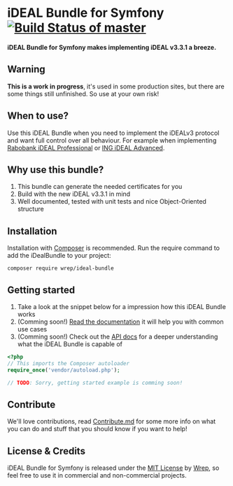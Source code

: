 # iDEAL Bundle for Symfony [![Build Status of master](https://travis-ci.org/wrep/iDealBundle.png?branch=master)](https://travis-ci.org/wrep/iDealBundle)
**iDEAL Bundle for Symfony makes implementing iDEAL v3.3.1 a breeze.**

## Warning
**This is a work in progress**, it's used in some production sites, but there are some things still unfinished. So use at your own risk!

## When to use?
Use this iDEAL Bundle when you need to implement the iDEALv3 protocol and want full control over all behaviour. For example when implementing [Rabobank iDEAL Professional](https://www.rabobank.nl/bedrijven/producten/betalen_en_ontvangen/geld_ontvangen/ideal/) or [ING iDEAL Advanced](http://www.ing.nl/zakelijk/betalen/geld-ontvangen/ideal/index.aspx).

## Why use this bundle?
1. This bundle can generate the needed certificates for you
2. Build with the new iDEAL v3.3.1 in mind
3. Well documented, tested with unit tests and nice Object-Oriented structure

## Installation
Installation with [Composer](http://getcomposer.org) is recommended. Run the require command to add the iDealBundle to your project:

`composer require wrep/ideal-bundle`

## Getting started
1. Take a look at the snippet below for a impression how this iDEAL Bundle works
2. (Comming soon!) [Read the documentation](#) it will help you with common use cases
3. (Comming soon!) Check out the [API docs](#) for a deeper understanding what the iDEAL Bundle is capable of

```php
<?php
// This imports the Composer autoloader
require_once('vendor/autoload.php');

// TODO: Sorry, getting started example is comming soon!
```

## Contribute
We'll love contributions, read [Contribute.md](Contribute.md) for some more info on what you can do and stuff that you should know if you want to help!

## License & Credits
iDEAL Bundle for Symfony is released under the [MIT License](License) by [Wrep](http://www.wrep.nl/), so feel free to use it in commercial and non-commercial projects.
